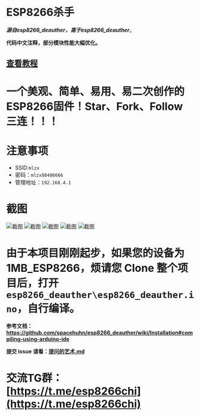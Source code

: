 # ESP8266杀手
***源自esp8266_deauther，高于esp8266_deauther***。

**代码中文注释，部分模块性能大幅优化。**

## [查看教程](https://github.com/voltachan/esp8266killer/wiki)
# 一个美观、简单、易用、易二次创作的ESP8266固件！Star、Fork、Follow 三连！！！
# 注意事项
+ SSID:`mlzx`
+ 密码：`mlzx88486666`
+ 管理地址：`192.168.4.1`

# 截图

![截图](https://s2.ax1x.com/2019/01/31/k1zvjO.png)
![截图](https://s2.ax1x.com/2019/01/31/k3SCEd.png)
![截图](https://s2.ax1x.com/2019/01/31/k3SpHH.png)
![截图](https://s2.ax1x.com/2019/01/31/k3SSDe.png)
![截图](https://s2.ax1x.com/2019/01/31/k1zzuD.png)

# 由于本项目刚刚起步，如果您的设备为1MB_ESP8266，烦请您 Clone 整个项目后，打开`esp8266_deauther\esp8266_deauther.ino`，自行编译。
**参考文档：https://github.com/spacehuhn/esp8266_deauther/wiki/Installation#compiling-using-arduino-ide**

**提交 issue 请看：[提问的艺术.md](https://github.com/voltachan/esp8266killer/blob/master/%E6%8F%90%E9%97%AE%E7%9A%84%E8%89%BA%E6%9C%AF.md)**

# 交流TG群：[https://t.me/esp8266chi](https://t.me/esp8266chi)
